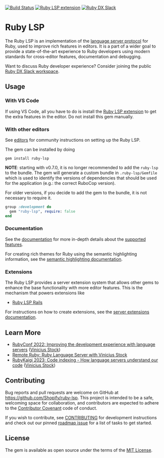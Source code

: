 [![Build Status](https://github.com/Shopify/ruby-lsp/workflows/CI/badge.svg)](https://github.com/Shopify/ruby-lsp/actions/workflows/ci.yml)
[![Ruby LSP extension](https://img.shields.io/badge/VS%20Code-Ruby%20LSP-success?logo=visual-studio-code)](https://marketplace.visualstudio.com/items?itemName=Shopify.ruby-lsp)
[![Ruby DX Slack](https://img.shields.io/badge/Slack-Ruby%20DX-success?logo=slack)](https://join.slack.com/t/ruby-dx/shared_invite/zt-1s6f4y15t-v9jedZ9YUPQLM91TEJ4Gew)

# Ruby LSP

The Ruby LSP is an implementation of the [language server protocol](https://microsoft.github.io/language-server-protocol/)
for Ruby, used to improve rich features in editors. It is a part of a wider goal to provide a state-of-the-art
experience to Ruby developers using modern standards for cross-editor features, documentation and debugging.

Want to discuss Ruby developer experience? Consider joining the public
[Ruby DX Slack workspace](https://join.slack.com/t/ruby-dx/shared_invite/zt-1s6f4y15t-v9jedZ9YUPQLM91TEJ4Gew).

## Usage

### With VS Code

If using VS Code, all you have to do is install the [Ruby LSP extension](https://github.com/Shopify/vscode-ruby-lsp) to
get the extra features in the editor. Do not install this gem manually.

### With other editors

See [editors](EDITORS.md) for community instructions on setting up the Ruby LSP.

The gem can be installed by doing
```shell
gem install ruby-lsp
```

**NOTE**: starting with v0.7.0, it is no longer recommended to add the `ruby-lsp` to the bundle. The gem will generate a
custom bundle in `.ruby-lsp/Gemfile` which is used to identify the versions of dependencies that should be used for the
application (e.g.: the correct RuboCop version).

For older versions, if you decide to add the gem to the bundle, it is not necessary to require it.
```ruby
group :development do
  gem "ruby-lsp", require: false
end
```

### Documentation

See the [documentation](https://shopify.github.io/ruby-lsp) for more in-depth details about the
[supported features](https://shopify.github.io/ruby-lsp/RubyLsp/Requests.html).

For creating rich themes for Ruby using the semantic highlighting information, see the [semantic highlighting
documentation](SEMANTIC_HIGHLIGHTING.md).

### Extensions

The Ruby LSP provides a server extension system that allows other gems to enhance the base functionality with more
editor features. This is the mechanism that powers extensions like

- [Ruby LSP Rails](https://github.com/Shopify/ruby-lsp-rails)

For instructions on how to create extensions, see the [server extensions documentation](SERVER_EXTENSIONS.md).

## Learn More

* [RubyConf 2022: Improving the development experience with language servers](https://www.youtube.com/watch?v=kEfXPTm1aCI) ([Vinicius Stock](https://github.com/vinistock))
* [Remote Ruby: Ruby Language Server with Vinicius Stock](https://remoteruby.com/221)
* [RubyKaigi 2023: Code indexing - How language servers understand our code](https://www.youtube.com/watch?v=ks3tQojSJLU) ([Vinicius Stock](https://github.com/vinistock))

## Contributing

Bug reports and pull requests are welcome on GitHub at https://github.com/Shopify/ruby-lsp.
This project is intended to be a safe, welcoming space for collaboration, and contributors
are expected to adhere to the
[Contributor Covenant](CODE_OF_CONDUCT.md)
code of conduct.

If you wish to contribute, see [CONTRIBUTING](CONTRIBUTING.md) for development instructions and check out our pinned
[roadmap issue](https://github.com/Shopify/ruby-lsp/issues) for a list of tasks to get started.

## License

The gem is available as open source under the terms of the
[MIT License](LICENSE.txt).
